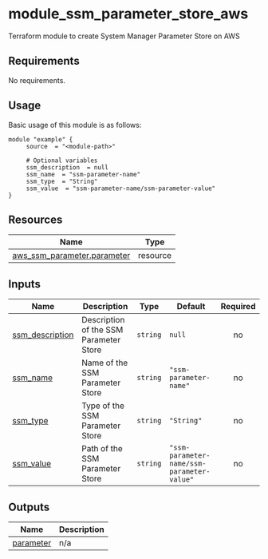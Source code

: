# module_ssm_parameter_store_aws

Terraform module to create System Manager Parameter Store on AWS

<!-- BEGIN_AUTOMATED_TF_DOCS_BLOCK -->
## Requirements

No requirements.
## Usage
Basic usage of this module is as follows:
```hcl
module "example" {
	 source  = "<module-path>"

	 # Optional variables
	 ssm_description  = null
	 ssm_name  = "ssm-parameter-name"
	 ssm_type  = "String"
	 ssm_value  = "ssm-parameter-name/ssm-parameter-value"
}
```
## Resources

| Name | Type |
|------|------|
| [aws_ssm_parameter.parameter](https://registry.terraform.io/providers/hashicorp/aws/latest/docs/resources/ssm_parameter) | resource |
## Inputs

| Name | Description | Type | Default | Required |
|------|-------------|------|---------|:--------:|
| <a name="input_ssm_description"></a> [ssm\_description](#input\_ssm\_description) | Description of the SSM Parameter Store | `string` | `null` | no |
| <a name="input_ssm_name"></a> [ssm\_name](#input\_ssm\_name) | Name of the SSM Parameter Store | `string` | `"ssm-parameter-name"` | no |
| <a name="input_ssm_type"></a> [ssm\_type](#input\_ssm\_type) | Type of the SSM Parameter Store | `string` | `"String"` | no |
| <a name="input_ssm_value"></a> [ssm\_value](#input\_ssm\_value) | Path of the SSM Parameter Store | `string` | `"ssm-parameter-name/ssm-parameter-value"` | no |
## Outputs

| Name | Description |
|------|-------------|
| <a name="output_parameter"></a> [parameter](#output\_parameter) | n/a |
<!-- END_AUTOMATED_TF_DOCS_BLOCK -->
